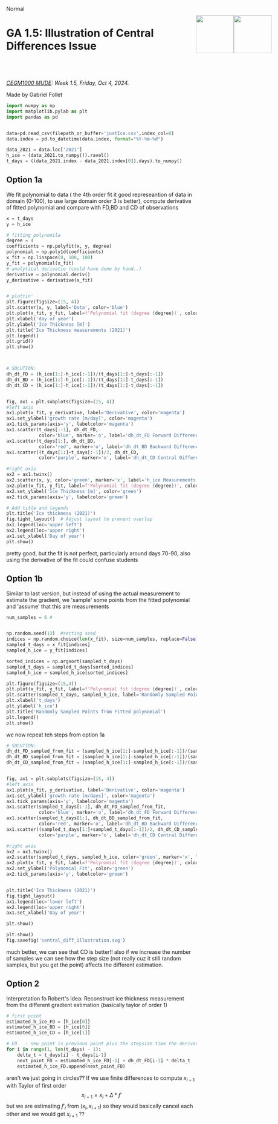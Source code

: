 <userStyle>Normal</userStyle>

# GA 1.5: Illustration of Central Differences Issue

<h1 style="position: absolute; display: flex; flex-grow: 0; flex-shrink: 0; flex-direction: row-reverse; top: 90px;right: 30px; margin: 0; border: 0">
    <style>
        .markdown {width:100%; position: relative}
        article { position: relative }
    </style>
    <img src="https://gitlab.tudelft.nl/mude/public/-/raw/main/tu-logo/TU_P1_full-color.png" style="width:100px" />
    <img src="https://gitlab.tudelft.nl/mude/public/-/raw/main/mude-logo/MUDE_Logo-small.png" style="width:100px" />
</h1>
<h2 style="height: 25px">
</h2>

*[CEGM1000 MUDE](http://mude.citg.tudelft.nl/): Week 1.5, Friday, Oct 4, 2024.*

Made by Gabriel Follet




```python
import numpy as np
import matplotlib.pylab as plt
import pandas as pd


data=pd.read_csv(filepath_or_buffer='justIce.csv',index_col=0)
data.index = pd.to_datetime(data.index, format="%Y-%m-%d")

data_2021 = data.loc['2021']
h_ice = (data_2021.to_numpy()).ravel()
t_days = ((data_2021.index - data_2021.index[0]).days).to_numpy()

```

## Option 1a
We fit polynomial to data ( the  4th order fit it good represeantion of data in domain (0-100), to use large domain order 3 is better), compute derivative of fitted polynomial and compare with FD,BD and CD of observations

```python
x = t_days
y = h_ice

# fitting polynomila
degree = 4
coefficients = np.polyfit(x, y, degree)
polynomial = np.poly1d(coefficients)
x_fit = np.linspace(0, 100, 100)
y_fit = polynomial(x_fit)
# analytical derivatie (could have done by hand..)
derivative = polynomial.deriv()
y_derivative = derivative(x_fit)


# plottin'
plt.figure(figsize=(15, 4))
plt.scatter(x, y, label='Data', color='blue')
plt.plot(x_fit, y_fit, label=f'Polynomial fit (degree {degree})', color='red')
plt.xlabel('day of year')
plt.ylabel('Ice Thickness [m]')
plt.title('Ice Thickness measurements (2021)')
plt.legend()
plt.grid()
plt.show()
```

```python


# SOLUTION:
dh_dt_FD = (h_ice[1:]-h_ice[:-1])/(t_days[1:]-t_days[:-1]) 
dh_dt_BD = (h_ice[1:]-h_ice[:-1])/(t_days[1:]-t_days[:-1]) 
dh_dt_CD = (h_ice[1:]-h_ice[:-1])/(t_days[1:]-t_days[:-1]) 
```

```python

fig, ax1 = plt.subplots(figsize=(15, 4))
#left axis
ax1.plot(x_fit, y_derivative, label='Derivative', color='magenta')
ax1.set_ylabel('growth rate [m/day]', color='magenta')
ax1.tick_params(axis='y', labelcolor='magenta')
ax1.scatter(t_days[:-1], dh_dt_FD,
            color='blue', marker='o', label='dh_dt_FD Forward Difference')
ax1.scatter(t_days[1:], dh_dt_BD,
            color='red', marker='o', label='dh_dt_BD Backward Difference')
ax1.scatter((t_days[1:]+t_days[:-1])/2, dh_dt_CD,
            color='purple', marker='o', label='dh_dt_CD Central Difference')

#right axis
ax2 = ax1.twinx()
ax2.scatter(x, y, color='green', marker='x', label='h_ice Measurements')
ax2.plot(x_fit, y_fit, label=f'Polynomial fit (degree {degree})', color='green',linestyle='--',alpha=0.5)
ax2.set_ylabel('Ice Thickness [m]', color='green')
ax2.tick_params(axis='y', labelcolor='green')

# Add title and legends
plt.title('Ice thickness (2021)')
fig.tight_layout()  # Adjust layout to prevent overlap
ax1.legend(loc='upper left')
ax2.legend(loc='upper right')
ax1.set_xlabel('Day of year')
plt.show()


```

pretty good, but the fit is not perfect, particularly around days 70-90, also using the derivative of the fit could confuse students


## Option 1b
Similar to last version, but instead of using the actual measurement to estimate the gradient, we 'sample' some points from the fitted polynomial and 'assume' that this are measurements

```python
num_samples = 6 # 


np.random.seed(13)  #setting seed
indices = np.random.choice(len(x_fit), size=num_samples, replace=False)
sampled_t_days = x_fit[indices]
sampled_h_ice = y_fit[indices]

sorted_indices = np.argsort(sampled_t_days)
sampled_t_days = sampled_t_days[sorted_indices]
sampled_h_ice = sampled_h_ice[sorted_indices]

plt.figure(figsize=(15,4))
plt.plot(x_fit, y_fit, label=f'Polynomial fit (degree {degree})', color='grey',linestyle='--',alpha=0.5)
plt.scatter(sampled_t_days, sampled_h_ice, label='Randomly Sampled Points', color='blue')
plt.xlabel('t_days')
plt.ylabel('h_ice')
plt.title('Randomly Sampled Points from Fitted polynomial')
plt.legend()
plt.show()

```

we now repeat teh steps  from  option 1a

```python
# SOLUTION:
dh_dt_FD_sampled_from_fit = (sampled_h_ice[1:]-sampled_h_ice[:-1])/(sampled_t_days[1:]-sampled_t_days[:-1]) 
dh_dt_BD_sampled_from_fit = (sampled_h_ice[1:]-sampled_h_ice[:-1])/(sampled_t_days[1:]-sampled_t_days[:-1]) 
dh_dt_CD_sampled_from_fit = (sampled_h_ice[1:]-sampled_h_ice[:-1])/(sampled_t_days[1:]-sampled_t_days[:-1]) 
```

```python

fig, ax1 = plt.subplots(figsize=(15, 4))
#left axis
ax1.plot(x_fit, y_derivative, label='Derivative', color='magenta')
ax1.set_ylabel('growth rate [m/days]', color='magenta')
ax1.tick_params(axis='y', labelcolor='magenta')
ax1.scatter(sampled_t_days[:-1], dh_dt_FD_sampled_from_fit,
            color='blue', marker='o', label='dh_dt_FD Forward Difference')
ax1.scatter(sampled_t_days[1:], dh_dt_BD_sampled_from_fit,
            color='red', marker='o', label='dh_dt_BD Backward Difference')
ax1.scatter((sampled_t_days[1:]+sampled_t_days[:-1])/2, dh_dt_CD_sampled_from_fit,
            color='purple', marker='o', label='dh_dt_CD Central Difference')

#right axis
ax2 = ax1.twinx()
ax2.scatter(sampled_t_days, sampled_h_ice, color='green', marker='x', label='ice measurements*')
ax2.plot(x_fit, y_fit, label=f'Polynomial fit (degree {degree})', color='green',linestyle='--',alpha=0.5)
ax2.set_ylabel('Polynomial Fit', color='green')
ax2.tick_params(axis='y', labelcolor='green')


plt.title('Ice Thickness (2021)')
fig.tight_layout()  
ax1.legend(loc='lower left')
ax2.legend(loc='upper right')
ax1.set_xlabel('Day of year')

plt.show()

plt.show()
fig.savefig('central_diff_illustration.svg')
```

much better, we can see that CD is better!! also if we increase the number of samples we can see how the step size (not really cuz it still random samples, but you get the point) affects the different estimation.


## Option 2 
Interpretation fo Robert's idea: Reconstruct ice thickness measurement from the  different gradient estimation (basically taylor of order 1)

```python
# first point
estimated_h_ice_FD = [h_ice[0]]  
estimated_h_ice_BD = [h_ice[0]]  
estimated_h_ice_CD = [h_ice[1]]  

# FD   - new point is previous point plus the stepsize time the derivative at that point
for i in range(1, len(t_days) - 1):
    delta_t = t_days[i] - t_days[i-1]
    next_point_FD = estimated_h_ice_FD[-1] + dh_dt_FD[i-1] * delta_t
    estimated_h_ice_FD.append(next_point_FD)


```

aren't we just going in circles?? If we use finite differences to compute $x_{i+1}$  with Taylor of first order$$x_{i+1}=x_i+\Delta*f'$$ but we are estimating $f'_i$ from 
$(x_i,x_{i+1})$
 so they would basically cancel each other and we would get $x_{i+1}$ ??



